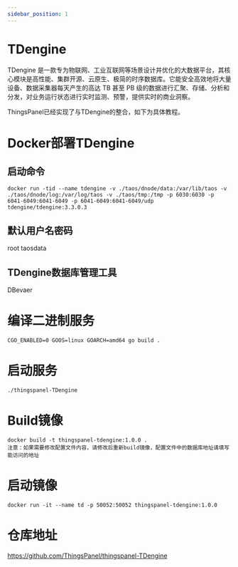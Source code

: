```yaml
---
sidebar_position: 1
---
```

# TDengine

TDengine 是一款专为物联网、工业互联网等场景设计并优化的大数据平台，其核心模块是高性能、集群开源、云原生、极简的时序数据库。它能安全高效地将大量设备、数据采集器每天产生的高达 TB 甚至 PB 级的数据进行汇聚、存储、分析和分发，对业务运行状态进行实时监测、预警，提供实时的商业洞察。

ThingsPanel已经实现了与TDengine的整合，如下为具体教程。

# Docker部署TDengine
## 启动命令
    docker run -tid --name tdengine -v ./taos/dnode/data:/var/lib/taos -v ./taos/dnode/log:/var/log/taos -v ./taos/tmp:/tmp -p 6030:6030 -p 6041-6049:6041-6049 -p 6041-6049:6041-6049/udp tdengine/tdengine:3.3.0.3

## 默认用户名密码
root taosdata

## TDengine数据库管理工具
DBevaer

# 编译二进制服务
    CGO_ENABLED=0 GOOS=linux GOARCH=amd64 go build .
# 启动服务
    ./thingspanel-TDengine

# Build镜像
    docker build -t thingspanel-tdengine:1.0.0 . 
    注意：如果需要修改配置文件内容，请修改后重新build镜像，配置文件中的数据库地址请填写能访问的地址
# 启动镜像
    docker run -it --name td -p 50052:50052 thingspanel-tdengine:1.0.0


# 仓库地址

https://github.com/ThingsPanel/thingspanel-TDengine